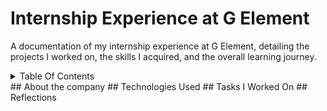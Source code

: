 # Internship Experience at G Element
A documentation of my internship experience at G Element, detailing the projects I worked on, the skills I acquired, and the overall learning journey.
<details>
  <summary>Table Of Contents</summary>
</details>
## About the company
## Technologies Used
## Tasks I Worked On
## Reflections
